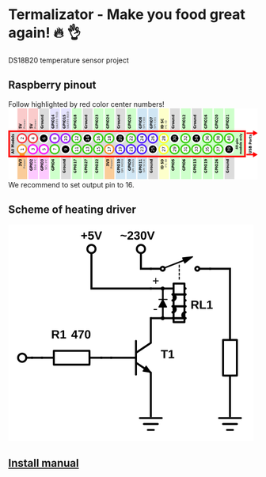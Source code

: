 # Termalizator - Make you food great again! :fire: :ok_hand:
DS18B20 temperature sensor project

## Raspberry pinout
Follow highlighted by red color center numbers!
<img src="./raspberry_pinout.png" alt="Raspberry pinout">
We recommend to set output pin to 16.

## Scheme of heating driver
<img src="./termalizator.svg" alt="Termalizator">

## <a href="./docs/install.md">Install manual</a>

